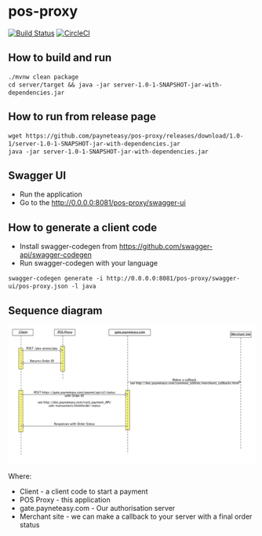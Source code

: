 # pos-proxy

[![Build Status](https://travis-ci.org/payneteasy/pos-proxy.svg?branch=master)](https://travis-ci.org/payneteasy/pos-proxy)
[![CircleCI](https://circleci.com/gh/payneteasy/pos-proxy.svg?style=svg)](https://circleci.com/gh/payneteasy/pos-proxy)

## How to build and run

```
./mvnw clean package
cd server/target && java -jar server-1.0-1-SNAPSHOT-jar-with-dependencies.jar
```

## How to run from release page

```
wget https://github.com/payneteasy/pos-proxy/releases/download/1.0-1/server-1.0-1-SNAPSHOT-jar-with-dependencies.jar
java -jar server-1.0-1-SNAPSHOT-jar-with-dependencies.jar
```

## Swagger UI

* Run the application
* Go to the http://0.0.0.0:8081/pos-proxy/swagger-ui

## How to generate a client code

* Install swagger-codegen from https://github.com/swagger-api/swagger-codegen
* Run swagger-codegen with your language
```
swagger-codegen generate -i http://0.0.0.0:8081/pos-proxy/swagger-ui/pos-proxy.json -l java
```

## Sequence diagram

![Sequence diagram](https://raw.githubusercontent.com/payneteasy/pos-proxy/master/doc/diagram.png)

Where:
* Client - a client code to start a payment
* POS Proxy - this application
* gate.payneteasy.com - Our authorisation server
* Merchant site - we can make a callback to your server with a final order status
